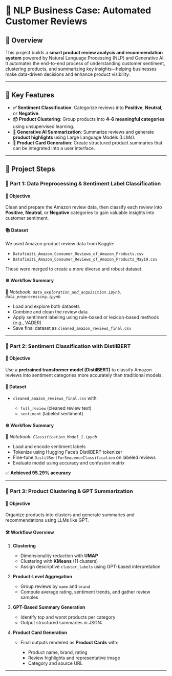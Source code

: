 # 🧠 NLP Business Case: Automated Customer Reviews

## 📌 Overview

This project builds a **smart product review analysis and recommendation system** powered by Natural Language Processing (NLP) and Generative AI. It automates the end-to-end process of understanding customer sentiment, clustering products, and summarizing key insights—helping businesses make data-driven decisions and enhance product visibility.

---

## 🚀 Key Features

* **✅ Sentiment Classification**: Categorize reviews into **Positive**, **Neutral**, or **Negative**.
* **📦 Product Clustering**: Group products into **4–6 meaningful categories** using unsupervised learning.
* **🧠 Generative AI Summarization**: Summarize reviews and generate **product highlights** using Large Language Models (LLMs).
* **📇 Product Card Generation**: Create structured product summaries that can be integrated into a user interface.

---

## 🧩 Project Steps

### 🔹 Part 1: Data Preprocessing & Sentiment Label Classification

#### 🎯 Objective

Clean and prepare the Amazon review data, then classify each review into **Positive**, **Neutral**, or **Negative** categories to gain valuable insights into customer sentiment.

#### 📚 Dataset

We used Amazon product review data from Kaggle:

* `Datafiniti_Amazon_Consumer_Reviews_of_Amazon_Products.csv`
* `Datafiniti_Amazon_Consumer_Reviews_of_Amazon_Products_May19.csv`

These were merged to create a more diverse and robust dataset.

#### ⚙️ Workflow Summary

📍 *Notebook: `data_exploration_and_acquisition.ipynb`, `data_preprocessing.ipynb`*

* Load and explore both datasets
* Combine and clean the review data
* Apply sentiment labeling using rule-based or lexicon-based methods (e.g., VADER)
* Save final dataset as `cleaned_amazon_reviews_final.csv`

---

### 🔹 Part 2: Sentiment Classification with DistilBERT

#### 🎯 Objective

Use a **pretrained transformer model (DistilBERT)** to classify Amazon reviews into sentiment categories more accurately than traditional models.

#### 📂 Dataset

* `cleaned_amazon_reviews_final.csv` with:

  * `full_review` (cleaned review text)
  * `sentiment` (labeled sentiment)

#### ⚙️ Workflow Summary

📍 *Notebook: `Classification_Model_1.ipynb`*

* Load and encode sentiment labels
* Tokenize using Hugging Face’s DistilBERT tokenizer
* Fine-tune `DistilBertForSequenceClassification` on labeled reviews
* Evaluate model using accuracy and confusion matrix

✅ **Achieved 95.29% accuracy**

---

### 🔹 Part 3: Product Clustering & GPT Summarization

#### 🎯 Objective

Organize products into clusters and generate summaries and recommendations using LLMs like GPT.

#### 🛠️ Workflow Overview

1. **Clustering**

   * Dimensionality reduction with **UMAP**
   * Clustering with **KMeans** (11 clusters)
   * Assign descriptive `cluster_labels` using GPT-based interpretation

2. **Product-Level Aggregation**

   * Group reviews by `name` and `brand`
   * Compute average rating, sentiment trends, and gather review samples

3. **GPT-Based Summary Generation**

   * Identify top and worst products per category
   * Output structured summaries in JSON:

4. **Product Card Generation**

   * Final outputs rendered as **Product Cards** with:

     * Product name, brand, rating
     * Review highlights and representative image
     * Category and source URL

---



